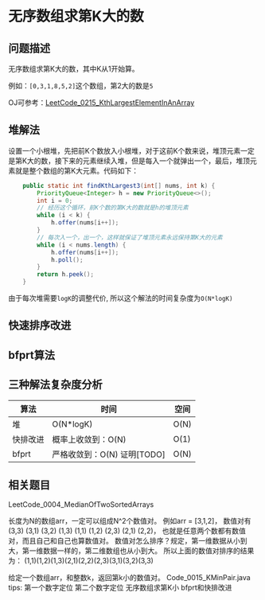 # 无序数组求第K大的数

## 问题描述

无序数组求第K大的数，其中K从1开始算。

例如：`[0,3,1,8,5,2]`这个数组，第2大的数是`5`

OJ可参考：[LeetCode_0215_KthLargestElementInAnArray](https://leetcode.com/problems/kth-largest-element-in-an-array/)

## 堆解法

设置一个小根堆，先把前K个数放入小根堆，对于这前K个数来说，堆顶元素一定是第K大的数，接下来的元素继续入堆，但是每入一个就弹出一个，最后，堆顶元素就是整个数组的第K大元素。代码如下：

```java
    public static int findKthLargest3(int[] nums, int k) {
        PriorityQueue<Integer> h = new PriorityQueue<>();
        int i = 0;
        // 经历这个循环，前K个数的第K大的数就是h的堆顶元素
        while (i < k) {
            h.offer(nums[i++]);
        }
        // 每次入一个，出一个，这样就保证了堆顶元素永远保持第K大的元素
        while (i < nums.length) {
            h.offer(nums[i++]);
            h.poll();
        }
        return h.peek();
    }
```

由于每次堆需要`logK`的调整代价, 所以这个解法的时间复杂度为`O(N*logK)`

## 快速排序改进

## bfprt算法

## 三种解法复杂度分析

| 算法     | 时间               | 空间 |
| -------- | ------------------ | ---- |
| 堆       | O(N*logK)          | O(N) |
| 快排改进 | 概率上收敛到：O(N) | O(1) |
| bfprt    | 严格收敛到：O(N) 证明[TODO]  | O(N) |

## 相关题目

LeetCode_0004_MedianOfTwoSortedArrays

长度为N的数组arr，一定可以组成N^2个数值对。
例如arr = [3,1,2]，
数值对有(3,3) (3,1) (3,2) (1,3) (1,1) (1,2) (2,3) (2,1) (2,2)，
也就是任意两个数都有数值对，而且自己和自己也算数值对。
数值对怎么排序？规定，第一维数据从小到大，第一维数据一样的，第二维数组也从小到大。
所以上面的数值对排序的结果为：
(1,1)(1,2)(1,3)(2,1)(2,2)(2,3)(3,1)(3,2)(3,3)

给定一个数组arr，和整数k，返回第k小的数值对。
Code_0015_KMinPair.java
tips:
第一个数字定位
第二个数字定位
无序数组求第K小 bfprt和快排改进
